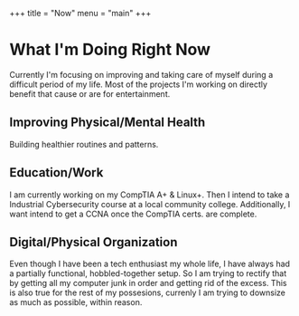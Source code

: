 +++
title = "Now"
menu = "main"
+++

# What I'm Doing Right Now

Currently I'm focusing on improving and taking care of myself during a difficult period of my life. Most of the projects I'm working on directly benefit that cause or are for entertainment.

## Improving Physical/Mental Health

Building healthier routines and patterns.

## Education/Work

I am currently working on my CompTIA A+ & Linux+. Then I intend to take a Industrial Cybersecurity course at a local community college. Additionally, I want intend to get a CCNA once the CompTIA certs. are complete.

## Digital/Physical Organization

Even though I have been a tech enthusiast my whole life, I have always had a partially functional, hobbled-together setup. So I am trying to rectify that by getting all my computer junk in order and getting rid of the excess. This is also true for the rest of my possesions, currenly I am trying to downsize as much as possible, within reason.
